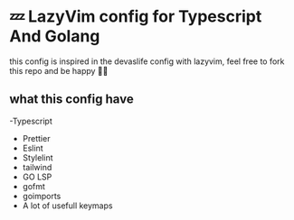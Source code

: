 # 💤 LazyVim config for Typescript And Golang

this config is inspired in the devaslife config with lazyvim, feel free to fork this repo and be happy 🫡😁

## what this config have

-Typescript

- Prettier
- Eslint
- Stylelint
- tailwind
- GO LSP
- gofmt
- goimports
- A lot of usefull keymaps

